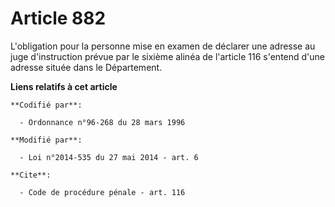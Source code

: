 # Article 882

L'obligation pour la personne mise en examen de déclarer une adresse au juge d'instruction prévue par le sixième alinéa de
l'article 116 s'entend d'une adresse située dans le Département.

**Liens relatifs à cet article**

	**Codifié par**:

	  - Ordonnance n°96-268 du 28 mars 1996

	**Modifié par**:

	  - Loi n°2014-535 du 27 mai 2014 - art. 6

	**Cite**:

	  - Code de procédure pénale - art. 116
